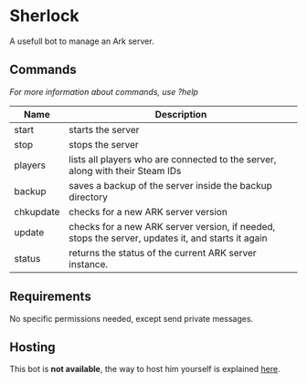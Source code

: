# Sherlock

A usefull bot to manage an Ark server.

## Commands

_For more information about commands, use ?help_

| Name      | Description                                                                                       |
| --------- | ------------------------------------------------------------------------------------------------- |
| start     | starts the server                                                                                 |
| stop      | stops the server                                                                                  |
| players   | lists all players who are connected to the server, along with their Steam IDs                     |
| backup    | saves a backup of the server inside the backup directory                                          |
| chkupdate | checks for a new ARK server version                                                               |
| update    | checks for a new ARK server version, if needed, stops the server, updates it, and starts it again |
| status    | returns the status of the current ARK server instance.                                            |

## Requirements

No specific permissions needed, except send private messages.

## Hosting

This bot is **not available**, the way to host him yourself is explained [here](https://github.com/Ph4ntom01/traefik-docker-ark).
